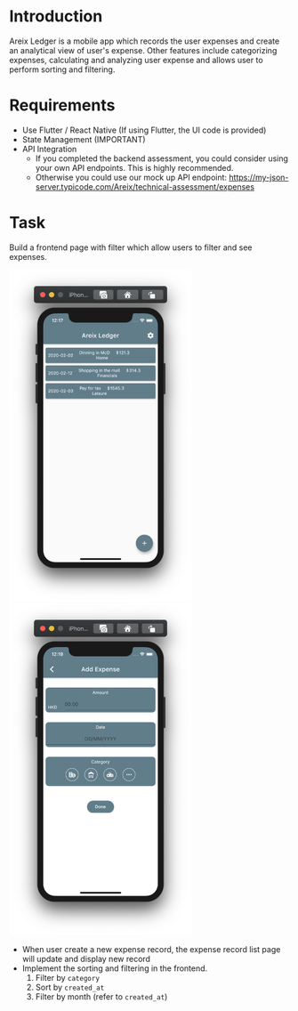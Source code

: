 # Introduction

Areix Ledger is a mobile app which records the user expenses and create an analytical view of user's expense. Other features include categorizing expenses, calculating and analyzing user expense and allows user to perform sorting and filtering.

# Requirements

- Use Flutter / React Native  (If using Flutter, the UI code is provided)
- State Management (IMPORTANT)
- API Integration
    - If you completed the backend assessment, you could consider using your own API endpoints. This is highly recommended.
    - Otherwise you could use our mock up API endpoint: https://my-json-server.typicode.com/Areix/technical-assessment/expenses

# Task
Build a frontend page with filter which allow users to filter and see expenses.

<img src="img/Screenshot1.png" width="328" height="597" /><img src="img/Screenshot2.png" width="328" height="597" />

<!-- ![s1](img/Screenshot1.png)

![s2](img/Screenshot2.png) -->

- When user create a new expense record, the expense record list page will update and display new record
- Implement the sorting and filtering in the frontend. 
    1. Filter by `category`
    2. Sort by `created_at`
    3. Filter by month (refer to `created_at`)

